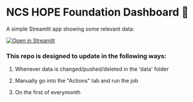 # NCS HOPE Foundation Dashboard 🍃

A simple Streamlit app showing some relevant data:

[![Open in Streamlit](https://static.streamlit.io/badges/streamlit_badge_black_white.svg)](https://thisismainpage.streamlit.app/)

### This repo is designed to update in the following ways:

1. Whenever data is changed/pushed/deleted in the 'data' folder

2. Manually go into the "Actions" tab and run the job

3. On the first of everymonth

